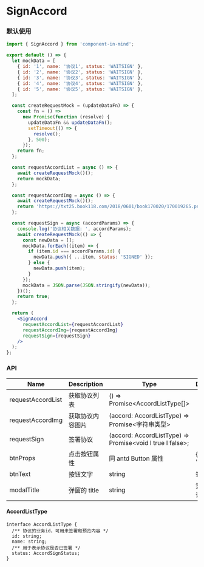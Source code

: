 # SignAccord

### 默认使用

```jsx
import { SignAccord } from 'component-in-mind';

export default () => {
  let mockData = [
    { id: '1', name: '协议1', status: 'WAITSIGN' },
    { id: '2', name: '协议2', status: 'WAITSIGN' },
    { id: '3', name: '协议3', status: 'WAITSIGN' },
    { id: '4', name: '协议4', status: 'WAITSIGN' },
    { id: '5', name: '协议5', status: 'WAITSIGN' },
  ];

  const createRequestMock = (updateDataFn) => {
    const fn = () =>
      new Promise(function (resolve) {
        updateDataFn && updateDataFn();
        setTimeout(() => {
          resolve();
        }, 500);
      });
    return fn;
  };

  const requestAccordList = async () => {
    await createRequestMock()();
    return mockData;
  };

  const requestAccordImg = async () => {
    await createRequestMock()();
    return 'https://txt25.book118.com/2018/0601/book170020/170019265.png';
  };

  const requestSign = async (accordParams) => {
    console.log('协议相关数据: ', accordParams);
    await createRequestMock(() => {
      const newData = [];
      mockData.forEach((item) => {
        if (item.id === accordParams.id) {
          newData.push({ ...item, status: 'SIGNED' });
        } else {
          newData.push(item);
        }
      });
      mockData = JSON.parse(JSON.stringify(newData));
    })();
    return true;
  };

  return (
    <SignAccord
      requestAccordList={requestAccordList}
      requestAccordImg={requestAccordImg}
      requestSign={requestSign}
    />
  );
};
```

### API

| Name              | Description      | Type                                                                      | Default          |
| ----------------- | ---------------- | ------------------------------------------------------------------------- | ---------------- |
| requestAccordList | 获取协议列表     | () => Promise&lt;AccordListType[]&gt;                                     |                  |
| requestAccordImg  | 获取协议内容图片 | (accord: AccordListType) => Promise&lt;字符串类型&gt;                     |
| requestSign       | 签署协议         | (accord: AccordListType) => Promise&lt;void &Iota; true &Iota; false&gt;; |
| btnProps          | 点击按钮属性     | 同 antd Button 属性                                                       | { type: 'link' } |
| btnText           | 按钮文字         | string                                                                    | 签署             |
| modalTitle        | 弹窗的 title     | string                                                                    | 签署协议         |

#### AccordListType

```
interface AccordListType {
  /** 协议的业务id，可用来签署和预览内容 */
  id: string;
  name: string;
  /** 用于表示协议是否已签署 */
  status: AccordSignStatus;
}
```
